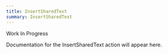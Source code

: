 ```yaml
---
title: InsertSharedText
summary: InsertSharedText
---
```


Work In Progress

Documentation for the InsertSharedText action will appear here.